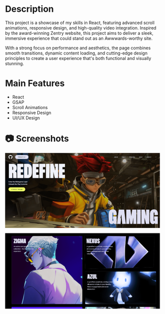 # Description 

This project is a showcase of my skills in React, featuring advanced scroll animations, responsive design, and high-quality video integration. Inspired by the award-winning Zentry website, this project aims to deliver a sleek, immersive experience that could stand out as an Awwwards-worthy site.

With a strong focus on performance and aesthetics, the page combines smooth transitions, dynamic content loading, and cutting-edge design principles to create a user experience that's both functional and visually stunning.

# Main Features
- React
- GSAP
- Scroll Animations
- Responsive Design
-  UI/UX Design

# 📷 Screenshots
![Screenshot](./screenshot/img1.PNG)

![Screenshot](./screenshot/img2.PNG)
